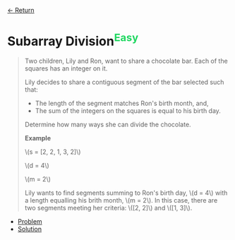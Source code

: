 [&larr; Return](https://hanggrian.github.io/grind-hackerrank/)

# Subarray Division<sup style="color: rgb(32, 215, 97);">Easy</sup>

> Two children, Lily and Ron, want to share a chocolate bar. Each of the squares
  has an integer on it.
>
> Lily decides to share a contiguous segment of the bar selected such that:
>
> - The length of the segment matches Ron's birth month, and,
> - The sum of the integers on the squares is equal to his birth day.
>
> Determine how many ways she can divide the chocolate.
>
> **Example**
>
> \\(s = [2, 2, 1, 3, 2]\\)
>
> \\(d = 4\\)
>
> \\(m = 2\\)
>
> Lily wants to find segments summing to Ron's birth day, \\(d = 4\\) with a
  length equalling his brith month, \\(m = 2\\). In this case, there are two
  segments meeting her criteria: \\([2, 2]\\) and \\([1, 3]\\).

- [Problem](https://www.hackerrank.com/challenges/the-birthday-bar/)
- [Solution](https://github.com/hanggrian/grind-hackerrank/blob/main/algorithms/src/main/java/algo/SubarrayDivision.java)
